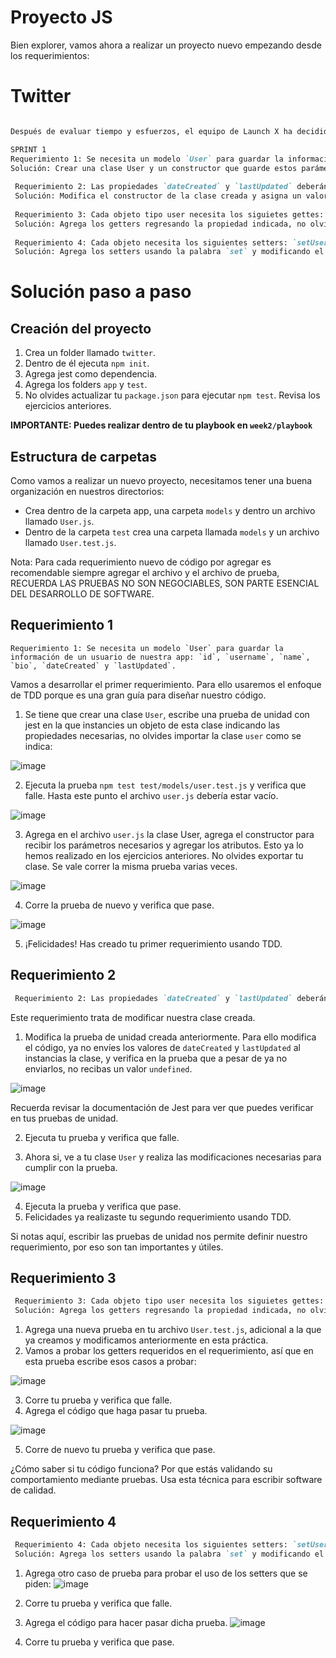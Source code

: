 # Proyecto JS

Bien explorer, vamos ahora a realizar un proyecto nuevo empezando desde los requerimientos:

# Twitter

```markdown

Después de evaluar tiempo y esfuerzos, el equipo de Launch X ha decidido crear la aplicación `Twitter`. Para ello han definido la primera etapa del sprint con los siguientes requerimientos a desarrollar:

SPRINT 1
Requerimiento 1: Se necesita un modelo `User` para guardar la información de un usuario de nuestra app: `id`, `username`, `name`, `bio`, `dateCreated` y `lastUpdated`. 
Solución: Crear una clase User y un constructor que guarde estos parámetros. 
 
 Requerimiento 2: Las propiedades `dateCreated` y `lastUpdated` deberán ser datos de tipo fecha que guarden el momento en que se instancie un nuevo objeto de la clase `User`.
 Solución: Modifica el constructor de la clase creada y asigna un valor por defecto a estos atributos usando `new Date()`.
 
 Requerimiento 3: Cada objeto tipo user necesita los siguietes gettes: `getUsername`, `getBio`, `getDateCreated`, `getLastUpdated`.
 Solución: Agrega los getters regresando la propiedad indicada, no olvides usar `this`.
 
 Requerimiento 4: Cada objeto necesita los siguientes setters: `setUsername` y `setBio`, para actualizar dichas propiedades.
 Solución: Agrega los setters usando la palabra `set` y modificando el atributo indicado.
```

# Solución paso a paso

## Creación del proyecto

1. Crea un folder llamado `twitter`.
2. Dentro de él ejecuta `npm init`.
3. Agrega jest como dependencia.
4. Agrega los folders `app` y `test`.
5. No olvides actualizar tu `package.json` para ejecutar `npm test`. Revisa los ejercicios anteriores.

**IMPORTANTE: Puedes realizar dentro de tu playbook en `week2/playbook`**

## Estructura de carpetas

Como vamos a realizar un nuevo proyecto, necesitamos tener una buena organización en nuestros directorios:
- Crea dentro de la carpeta app, una carpeta `models` y dentro un archivo llamado `User.js`.
- Dentro de la carpeta `test` crea una carpeta llamada `models` y un archivo llamado `User.test.js`.

Nota: Para cada requerimiento nuevo de código por agregar es recomendable siempre agregar el archivo y el archivo de prueba, RECUERDA LAS PRUEBAS NO SON NEGOCIABLES, SON PARTE ESENCIAL DEL DESARROLLO DE SOFTWARE.

## Requerimiento 1 

```
Requerimiento 1: Se necesita un modelo `User` para guardar la información de un usuario de nuestra app: `id`, `username`, `name`, `bio`, `dateCreated` y `lastUpdated`. 
```

Vamos a desarrollar el primer requerimiento. Para ello usaremos el enfoque de TDD porque es una gran guía para diseñar nuestro código.

1. Se tiene que crear una clase `User`, escribe una prueba de unidad con jest en la que instancies un objeto de esta clase indicando las propiedades necesarias, no olvides importar la clase `user` como se indica:

![image](https://user-images.githubusercontent.com/17634377/163697527-7908366a-57d5-40a8-933a-e3fac11b286f.png)

2. Ejecuta la prueba `npm test test/models/user.test.js` y verifica que falle. Hasta este punto el archivo `user.js` debería estar vacío.

![image](https://user-images.githubusercontent.com/17634377/163697562-2881e71a-c188-4108-9c04-5c9cd3d6ed46.png)

3. Agrega en el archivo `user.js` la clase User, agrega el constructor para recibir los parámetros necesarios y agregar los atributos. Esto ya lo hemos realizado en los ejercicios anteriores. No olvides exportar tu clase. Se vale correr la misma prueba varias veces.

![image](https://user-images.githubusercontent.com/17634377/163697614-f062b387-c354-4373-b1e1-5917d6b3f01d.png)

4. Corre la prueba de nuevo y verifica que pase. 

![image](https://user-images.githubusercontent.com/17634377/163697627-acd13fcf-4e8b-4a9c-8dfd-67d79458be35.png)

5. ¡Felicidades! Has creado tu primer requerimiento usando TDD.  

## Requerimiento 2

```markdown
 Requerimiento 2: Las propiedades `dateCreated` y `lastUpdated` deberán ser datos de tipo fecha que guarden el momento en que se instancie un nuevo objeto de la clase `User`.
```

Este requerimiento trata de modificar nuestra clase creada. 

1. Modifica la prueba de unidad creada anteriormente. Para ello modifica el código, ya no envíes los valores de `dateCreated` y `lastUpdated` al instancias la clase, y verifica en la prueba que a pesar de ya no enviarlos, no recibas un valor `undefined`.

![image](https://user-images.githubusercontent.com/17634377/163697824-f2fdd67f-f6a6-4ba0-adb4-edb752fe7576.png)

Recuerda revisar la documentación de Jest para ver que puedes verificar en tus pruebas de unidad.

2. Ejecuta tu prueba y verifica que falle.

3. Ahora si, ve a tu clase `User` y realiza las modificaciones necesarias para cumplir con la prueba.

![image](https://user-images.githubusercontent.com/17634377/163697843-077d5580-4870-485e-a137-10af5643e650.png)

4. Ejecuta la prueba y verifica que pase.
5. Felicidades ya realizaste tu segundo requerimiento usando TDD.

Si notas aquí, escribir las pruebas de unidad nos permite definir nuestro requerimiento, por eso son tan importantes y útiles. 

## Requerimiento 3

```markdown
 Requerimiento 3: Cada objeto tipo user necesita los siguietes gettes: `getUsername`, `getBio`, `getDateCreated`, `getLastUpdated`.
 Solución: Agrega los getters regresando la propiedad indicada, no olvides usar `this`.
```

1. Agrega una nueva prueba en tu archivo `User.test.js`, adicional a la que ya creamos y modificamos anteriormente en esta práctica.
2. Vamos a probar los getters requeridos en el requerimiento, así que en esta prueba escribe esos casos a probar:

![image](https://user-images.githubusercontent.com/17634377/163697947-e06e8c03-1aa0-49b0-8014-556fca8d2901.png)

3. Corre tu prueba y verifica que falle. 
4. Agrega el código que haga pasar tu prueba.

![image](https://user-images.githubusercontent.com/17634377/163697966-3d838e94-75bb-4358-919b-a46822cd375e.png)

5. Corre de nuevo tu prueba y verifica que pase. 

¿Cómo saber si tu código funciona? Por que estás validando su comportamiento mediante pruebas. Usa esta técnica para escribir software de calidad.

## Requerimiento 4

```markdown
 Requerimiento 4: Cada objeto necesita los siguientes setters: `setUsername` y `setBio`, para actualizar dichas propiedades.
 Solución: Agrega los setters usando la palabra `set` y modificando el atributo indicado.
 ```
 
1. Agrega otro caso de prueba para probar el uso de los setters que se piden:
 ![image](https://user-images.githubusercontent.com/17634377/163698022-bd77bda3-7787-4f39-aa83-e43374d38390.png)

2. Corre tu prueba y verifica que falle.
3. Agrega el código para hacer pasar dicha prueba.
![image](https://user-images.githubusercontent.com/17634377/163698036-6c0dafef-579c-4df1-aeeb-e13839d1ee4e.png)
4. Corre tu prueba y verifica que pase. 

